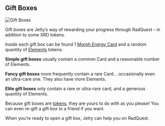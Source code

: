 ## Gift Boxes

![Gift Boxes](/quests-images/key/JettyConversation_Giftboxes.webp)

Gift boxes are Jetty’s way of rewarding your progress through RadQuest – in addition to some XRD tokens.

Inside each gift box can be found 1 [Morph Energy Card](?glossaryAnchor=cards) and a random quantity of [Elements](?glossaryAnchor=elements) tokens.

**Simple gift boxes** usually contain a common Card and a reasonable number of Elements.

**Fancy gift boxes** more frequently contain a rare Card… occasionally even an ultra-care one. They also have more Elements.

**Elite gift boxes** only contain a rare or ultra-rare card, and a generous quantity of Elements.

Because gift boxes are [tokens](?glossaryAnchor=tokens), they are yours to do with as you please! You can even re-gift a gift box to a friend if you want.

When you’re ready to open a gift box, Jetty can help you on RadQuest.

